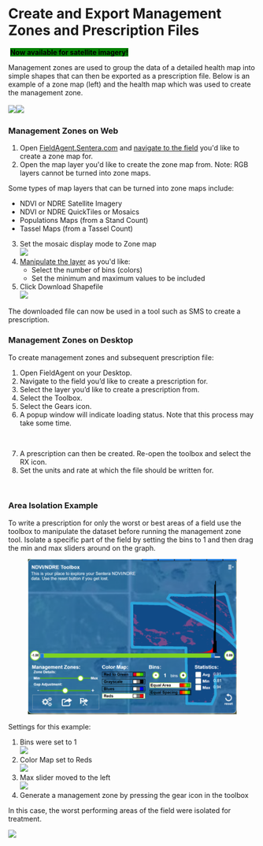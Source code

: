 # Create and Export Management Zones and Prescription Files

<img src="https://img.zohostatic.com/zde/static/images/lights.png" alt="" data-size="line"> <mark style="background-color:green;">**Now available for satellite imagery!**</mark>

Management zones are used to group the data of a detailed health map into simple shapes that can then be exported as a prescription file. Below is an example of a zone map (left) and the health map which was used to create the management zone.\
​\
![](https://support.sentera.com/galleryDocuments/edbsne2eac7942aba0a0a63eb4ef8c805d33f9535eaebdfcd61b4ba7916e9f65d21e98a0684f32be86ab713ee5bb33db4c544?inline=true)![](https://support.sentera.com/galleryDocuments/edbsn4c492f3582175afca62e4c09172825e0c52c23cc01604dbea309f4a67ff82ea9850de0ee5c947bff820d1fb07224c914?inline=true)

### Management Zones on Web <a href="#managment_zones_on_web" id="managment_zones_on_web"></a>

1. Open [FieldAgent.Sentera.com](http://fieldagent.sentera.com/) and [navigate to the field](https://support.sentera.com/portal/en/kb/articles/navigating-to-a-field) you'd like to create a zone map for.
2. Open the map layer you'd like to create the zone map from. Note: RGB layers cannot be turned into zone maps.&#x20;

&#x20;Some types of map layers that can be turned into zone maps include:

* NDVI or NDRE Satellite Imagery
* NDVI or NDRE QuickTiles or Mosaics
* Populations Maps (from a Stand Count)
* Tassel Maps (from a Tassel Count)

3. Set the mosaic display mode to Zone map\
   ![](https://support.sentera.com/galleryDocuments/edbsn57b2ae062375c2347df5604f3e154e948fa0adca3ee672ade4348df901919e3145c356a5c031b4d049ee17c9173f1f1c?inline=true)
4. [Manipulate the layer](https://support.sentera.com/portal/en/kb/articles/manipulate-map-layers) as you'd like:
   * Select the number of bins (colors)
   * Set the minimum and maximum values to be included
5. Click Download Shapefile\
   ![](https://support.sentera.com/galleryDocuments/edbsn0d85107ab9c33a5924e5e3db62aaf12a7bd9ce661ad69d7b6943054dc81df4845a55e6cb697b5589389987ed42f18779?inline=true)

The downloaded file can now be used in a tool such as SMS to create a prescription.

### Management Zones on Desktop <a href="#management_zones_on_desktop" id="management_zones_on_desktop"></a>

To create management zones and subsequent prescription file:

1. Open FieldAgent on your Desktop.
2. Navigate to the field you’d like to create a prescription for.
3. Select the layer you’d like to create a prescription from.
4. Select the Toolbox.
5. Select the Gears icon.
6. A popup window will indicate loading status. Note that this process may take some time.&#x20;

<figure><img src="https://support.sentera.com/galleryDocuments/edbsn59bc93adbb84bf135987ff24c3cd899ac3692baeb468a547dc3fd963e03c4f9ec4ef5a971975499d97eac500a2c2c509?inline=true" alt=""><figcaption></figcaption></figure>

7. A prescription can then be created. Re-open the toolbox and select the RX icon.
8. Set the units and rate at which the file should be written for.&#x20;

<figure><img src="https://support.sentera.com/galleryDocuments/edbsn1fc6f2b19d8dc3c971cb249de300d6e7e688fe78ac335f66c09c4b6fa4685d2f8949720113548154c904c01a1da2a871?inline=true" alt=""><figcaption></figcaption></figure>

### Area Isolation Example <a href="#area_isolation_example" id="area_isolation_example"></a>

To write a prescription for only the worst or best areas of a field use the toolbox to manipulate the dataset before running the management zone tool. Isolate a specific part of the field by setting the bins to 1 and then drag the min and max sliders around on the graph.

<figure><img src="../../.gitbook/assets/image (503).png" alt=""><figcaption></figcaption></figure>

Settings for this example:

1. Bins were set to 1\
   ![](https://support.sentera.com/galleryDocuments/edbsnb8850057f68a0baeb001425d919f3a4014f1ffe4193e6370f7de0139d2146650a8bef2222e7ea9af897418c0e92c4b73?inline=true)
2. Color Map set to Reds\
   ![](https://support.sentera.com/galleryDocuments/edbsnc1e88bf3868f8b2bbbc3fb04b71737e680615a0e9d48b2e7e22a8fcd7526a6fbdde85be0ffd364f60e9cfcf20d63b2f7?inline=true)
3. Max slider moved to the left\
   ![](https://support.sentera.com/galleryDocuments/edbsn8d46b67b11f07fe8ae8b3f2b54404047240e12b492ff5715143a12de4133cd836884a90d3eb46fecba7e93050850cea2?inline=true)
4. Generate a management zone by pressing the gear icon in the toolbox <img src="https://support.sentera.com/galleryDocuments/edbsnb8850057f68a0baeb001425d919f3a40b300f6940d3aba0b3bdb3d2eaabe1715825a53d7e95826a0bab0a1dac418aa63?inline=true" alt="" data-size="line">

In this case, the worst performing areas of the field were isolated for treatment.

![](https://support.sentera.com/galleryDocuments/edbsn4c492f3582175afca62e4c09172825e006e32486d115e9e95f59780490ed2681f0fd374f81d7bc133a666b4e1f0af00b?inline=true)
